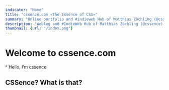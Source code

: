 ```yaml
---
indicator: "Home"
title: "cssence.com «The Essence of CSS»"
summary: "Online portfolio and #indieweb Hub of Matthias Zöchling (@cssence). Blog included, mainly about web design, majoring in CSS."
description: "Weblog and #IndieWeb Hub of Matthias Zöchling (@cssence)."
thumbnail: {url: "/index.png"}
---
```


# Welcome to cssence.com
^ Hello, I’m <abbr>css</abbr>ence

<h2 id="introduction" class="visually-hidden">CSSence? What is that?</h2>
